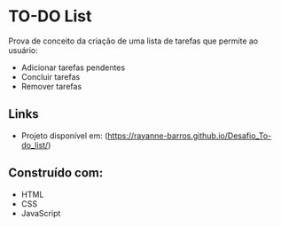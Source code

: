 # TO-DO List

Prova de conceito da criação de uma lista de tarefas que permite ao usuário: 

- Adicionar tarefas pendentes 
- Concluir tarefas  
- Remover tarefas 


## Links

- Projeto disponível em: (https://rayanne-barros.github.io/Desafio_To-do_list/)


## Construído com:

- HTML
- CSS
- JavaScript 
